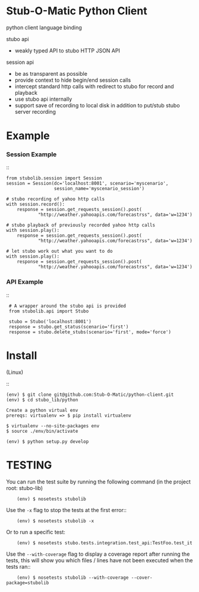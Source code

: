 Stub-O-Matic Python Client
==========================

python client language binding

stubo api

- weakly typed API to stubo HTTP JSON API


session api

- be as transparent as possible
- provide context to hide begin/end session calls 
- intercept standard http calls with redirect to stubo for record and playback
- use stubo api internally
- support save of recording to local disk in addition to put/stub stubo server recording 


Example
=======

### Session Example

::

    from stubolib.session import Session
    session = Session(dc='localhost:8001', scenario='myscenario', 
                      session_name='myscenario_session')
    
    # stubo recording of yahoo http calls
    with session.record():
        response = session.get_requests_session().post(
                "http://weather.yahooapis.com/forecastrss", data='w=1234')
                
    # stubo playback of previously recorded yahoo http calls
    with session.play():
        response = session.get_requests_session().post(
                "http://weather.yahooapis.com/forecastrss", data='w=1234') 
    
    # let stubo work out what you want to do            
    with session.play():
        response = session.get_requests_session().post(
                "http://weather.yahooapis.com/forecastrss", data='w=1234')                          
         

### API Example

::   
        
        
     # A wrapper around the stubo api is provided 
     from stubolib.api import Stubo
     
     stubo = Stubo('localhost:8001')
     response = stubo.get_status(scenario='first')
     response = stubo.delete_stubs(scenario='first', mode='force')

Install
=======

(Linux)

::

    (env) $ git clone git@github.com:Stub-O-Matic/python-client.git
    (env) $ cd stubo_lib/python
    
    Create a python virtual env
    prereqs: virtualenv => $ pip install virtualenv
    
    $ virtualenv --no-site-packages env
    $ source ./env/bin/activate
    
    (env) $ python setup.py develop
    
TESTING
=======

You can run the test suite by running the following command 
(in the project root: stubo-lib)

        (env) $ nosetests stubolib

Use the ``-x`` flag to stop the tests at the first error::

        (env) $ nosetests stubolib -x
        
Or to run a specific test:

        (env) $ nosetests stubo.tests.integration.test_api:TestFoo.test_it          
        

Use the ``--with-coverage`` flag to display a coverage report after
running the tests, this will show you which files / lines have not
been executed when the tests ran::

        (env) $ nosetests stubolib --with-coverage --cover-package=stubolib

  
